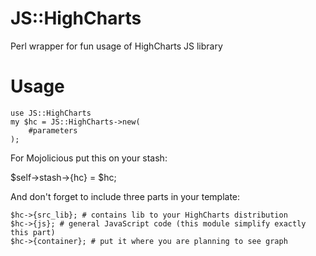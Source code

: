 #  JS::HighCharts

Perl wrapper for fun usage of HighCharts JS library


# Usage

    use JS::HighCharts
    my $hc = JS::HighCharts->new(
        #parameters
    );

For Mojolicious put this on your stash:

  $self->stash->{hc} =  $hc;

And don't forget to include three parts in your template:

    $hc->{src_lib}; # contains lib to your HighCharts distribution
    $hc->{js}; # general JavaScript code (this module simplify exactly this part)
    $hc->{container}; # put it where you are planning to see graph